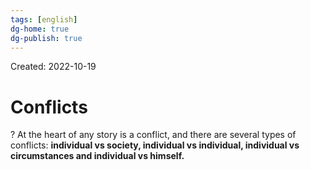 ```yaml
---
tags: [english] 
dg-home: true
dg-publish: true
---
```

Created: 2022-10-19

# Conflicts
?
At the heart of any story is a conflict, and there are several types of conflicts: **individual vs society, individual vs individual, individual vs circumstances and individual vs himself.**
<!--SR:!2023-05-06,123,250-->